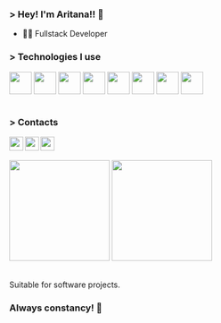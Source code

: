 ### > Hey! I'm Aritana!! 👋

- 👩‍💻 Fullstack Developer

### > Technologies I use

<div>  
   <img align="center" height="40" width="40"  src="https://cdn.jsdelivr.net/gh/devicons/devicon@latest/icons/typescript/typescript-original.svg" />       
   <img align="center" height="40" width="40"  src="https://cdn.jsdelivr.net/gh/devicons/devicon@latest/icons/javascript/javascript-original.svg" />
   <img align="center" height="40" width="40" src="https://cdn.jsdelivr.net/gh/devicons/devicon@latest/icons/nodejs/nodejs-original.svg" />
   <img align="center" height="40" width="40" src="https://cdn.jsdelivr.net/gh/devicons/devicon@latest/icons/react/react-original.svg" />
   <img align="center" height="40" width="40" src="https://cdn.jsdelivr.net/gh/devicons/devicon@latest/icons/nextjs/nextjs-original.svg" />
   <img align="center" height="40" width="40" src="https://cdn.jsdelivr.net/gh/devicons/devicon@latest/icons/tailwindcss/tailwindcss-original.svg" />
   <img align="center" height="40" width="40" src="https://cdn.jsdelivr.net/gh/devicons/devicon@latest/icons/postman/postman-original.svg" />
   <img align="center" height="40" width="40" src="https://cdn.jsdelivr.net/gh/devicons/devicon@latest/icons/vitest/vitest-original.svg" />                      
</div>

<br>

### > Contacts

<div>
   <a href="https://www.linkedin.com/in/aritana-pianco/" target="_blank" ><img align="left" src="https://cdn.jsdelivr.net/gh/devicons/devicon@latest/icons/linkedin/linkedin-original.svg" width="25px"/></a>
   <a href="https://www.instagram.com/_aripianco/" target="_blank" ><img align="left"  src="https://github.com/user-attachments/assets/feaf5c81-8890-4ebb-b376-974b1ffec38d" width="25px"  /></a> 
   <a href="mailto:aritanapianco10@gmail.com" target="_blank"><img align="center" src="https://github.com/user-attachments/assets/abb8e402-80b1-43d2-a157-5a3d996c1d8f" width="25px" /></a>
</div>

<br>

<div>
<img height="180em" src="https://github-readme-stats.vercel.app/api?username=AritanaPianco&show_icons=true&theme=tokyonight"/>
<img height="180em" src="https://github-readme-stats.vercel.app/api/top-langs/?username=AritanaPianco&layout=compact&langs_count=8&theme=tokyonight"/>
</div>


<br>

Suitable for software projects.

### Always constancy! 🧠
